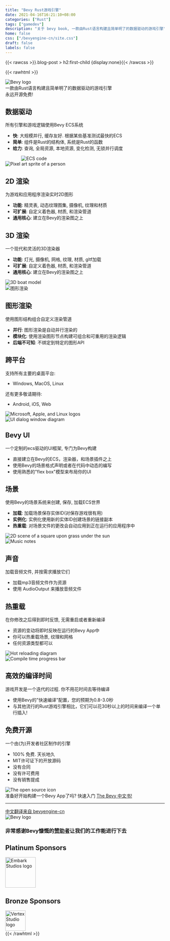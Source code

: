 ```yaml
---
title: "Bevy Rust游戏引擎"
date: 2021-04-16T16:21:10+08:00
categories: ["Rust"]
tags: ["gamedev"]
description: "关于 bevy book, 一款由Rust语言构建且简单明了的数据驱动的游戏引擎"
home: false
css: ["/bevyengine-cn/site.css"]
draft: false
labels: false
---
```


{{< rawcss >}}.blog-post > h2:first-child {display:none}{{< /rawcss >}}


{{< rawhtml >}}
<div class="container">
<div class="padded-content container">
    <img
    src="/bevyengine-cn/assets/bevy_logo_dark.svg"
    class="bevy-logo-header"
    alt="Bevy logo"
    />
    <div class="bevy-description">
    一款由Rust语言构建且简单明了的数据驱动的游戏引擎
    <br />
    永远开源免费! 
    </div>
    <div class="feature-list">
    <div class="feature-container">
        <div class="feature-text">
        <h2 class="feature-title">数据驱动</h2>
        <div class="feature-description">
            所有引擎和游戏逻辑使用Bevy ECS系统
            <ul class="feature-sublist">
            <li>
                <b>快</b>: 大规模并行, 缓存友好. 根据某些基准测试最快的ECS
            </li>
            <li><b>简单</b>: 组件是Rust的结构体, 系统是Rust的函数</li>
            <li>
                <b>给力</b>: 查询, 全局资源, 本地资源, 变化检测,
                无锁并行调度
            </li>
            </ul>
        </div>
        </div>
        <div class="feature-image">
        <img
            src="/bevyengine-cn/assets/ecs.svg"
            class="feature-img"
            style="margin-left: 10%; margin-right: auto"
            alt="ECS code"
        />
        </div>
    </div>
    <div class="feature-container feature-container-reverse">
        <div class="feature-image">
        <img
            src="/bevyengine-cn/assets/sprite.png"
            class="feature-img"
            alt="Pixel art sprite of a person"
        />
        </div>
        <div class="feature-text">
        <h2 class="feature-title">2D 渲染</h2>
        <div class="feature-description">
            为游戏和应用程序渲染实时2D图形
            <ul class="feature-sublist">
            <li>
                <b>功能</b>: 精灵表, 动态纹理图集, 摄像机, 纹理和材质
            </li>
            <li><b>可扩展</b>: 自定义着色器, 材质, 和渲染管道</li>
            <li><b>通用核心</b>: 建立在Bevy的渲染图之上</li>
            </ul>
        </div>
        </div>
    </div>
    <div class="feature-container">
        <div class="feature-text">
        <h2 class="feature-title">3D 渲染</h2>
        一个现代和灵活的3D渲染器
        <ul class="feature-sublist">
            <li><b>功能</b>: 灯光, 摄像机, 网格, 纹理, 材质, gltf加载</li>
            <li><b>可扩展</b>: 自定义着色器, 材质, 和渲染管道</li>
            <li><b>通用核心</b>: 建立在Bevy的渲染图之上</li>
        </ul>
        </div>
        <div class="feature-image">
        <img
            src="/bevyengine-cn/assets/boat.png"
            class="feature-img"
            style="max-height: 95%; max-width: 95%"
            alt="3D boat model"
        />
        </div>
    </div>
    <div class="feature-container feature-container-reverse">
        <div class="feature-image">
        <img
            src="/bevyengine-cn/assets/render_graph.svg"
            class="feature-img"
            alt="图形渲染"
        />
        </div>
        <div class="feature-text">
        <h2 class="feature-title">图形渲染</h2>
        使用图形结构组合自定义渲染管道
        <ul class="feature-sublist">
            <li><b>并行</b>: 图形渲染是自动并行渲染的</li>
            <li>
            <b>模块化</b>: 使用渲染图形节点构建可组合和可重用的渲染逻辑
            </li>
            <li><b>后端不可知</b>: 不绑定到特定的图形API</li>
        </ul>
        </div>
    </div>
    <div class="feature-container">
        <div class="feature-text">
        <h2 class="feature-title">跨平台</h2>
        <div class="feature-description">
            支持所有主要的桌面平台:
            <ul class="feature-sublist">
            <li>Windows, MacOS, Linux</li>
            </ul>
            还有更多敬请期待:
            <ul class="feature-sublist">
            <li>Android, iOS, Web</li>
            </ul>
        </div>
        </div>
    </div>
    <div class="feature-image">
        <img
        src="/bevyengine-cn/assets/platform-icons.svg"
        class="feature-img"
        alt="Microsoft, Apple, and Linux logos"
        />
    </div>
    <div class="feature-container feature-container-reverse">
        <div class="feature-image">
        <img
            src="/bevyengine-cn/assets/bevy_ui.svg"
            class="feature-img"
            alt="UI dialog window diagram"
        />
        </div>
        <div class="feature-text">
        <h2 class="feature-title">Bevy UI</h2>
        一个定制的ecs驱动的UI框架, 专门为Bevy构建
        <ul class="feature-sublist">
            <li>直接建立在Bevy的ECS，渲染器，和场景插件之上</li>
            <li>使用Bevy的场景格式声明或者在代码中动态的编写</li>
            <li>使用熟悉的"flex box"模型来布局你的UI</li>
        </ul>
        </div>
    </div>
    <div class="feature-container">
        <div class="feature-text">
        <h2 class="feature-title">场景</h2>
        使用Bevy的场景系统来创建, 保存, 加载ECS世界
        <ul class="feature-sublist">
            <li><b>加载</b>: 加载场景保存实体ID(对保存游戏很有用)</li>
            <li><b>实例化</b>: 实例化使用新的实体ID创建场景的链接副本</li>
            <li>
            <b>热重载</b>:
            对场景文件的更改会自动应用到正在运行的应用程序中
            </li>
        </ul>
        </div>
        <div class="feature-image">
        <img
            src="/bevyengine-cn/assets/scene.svg"
            class="feature-img"
            alt="2D scene of a square upon grass under the sun"
        />
        </div>
    </div>
    <div class="feature-container feature-container-reverse">
        <div class="feature-image">
        <img
            src="/bevyengine-cn/assets/sound.svg"
            class="feature-img"
            alt="Music notes"
        />
        </div>
        <div class="feature-text">
        <h2 class="feature-title">声音</h2>
        加载音频文件, 并按需求播放它们
        <ul class="feature-sublist">
            <li>加载mp3音频文件作为资源</li>
            <li>使用 AudioOutput 来播放音频文件</li>
        </ul>
        </div>
    </div>
    <div class="feature-container">
        <div class="feature-text">
        <h2 class="feature-title">热重载</h2>
        在你修改之后得到即时反馈, 无需重启或者重新编译
        <ul class="feature-sublist">
            <li>资源的变动将即时反映在运行的Bevy App中</li>
            <li>你可以热重载场景, 纹理和网格</li>
            <li>任何资源类型都可以</li>
        </ul>
        </div>
        <div class="feature-image">
        <img
            src="/bevyengine-cn/assets/hot_reloading.svg"
            class="feature-img"
            alt="Hot reloading diagram"
        />
        </div>
    </div>
    <div class="feature-container feature-container-reverse">
        <div class="feature-image">
        <img
            src="/bevyengine-cn/assets/progressbar.svg"
            class="feature-img"
            alt="Compile time progress bar"
        />
        </div>
        <div class="feature-text">
        <h2 class="feature-title">高效的编译时间</h2>
        游戏开发是一个迭代的过程. 你不用花时间去等待编译
        <ul class="feature-sublist">
            <li>使用Bevy的"快速编译"配置，您的预期为0.8-3.0秒</li>
            <li>
            与其他流行的Rust游戏引擎相比，它们可以花30秒以上的时间来编译一个单行插入!
            </li>
        </ul>
        </div>
    </div>
    <div class="feature-container">
        <div class="feature-text">
        <h2 class="feature-title">免费开源</h2>
        一个由(为)开发者社区制作的引擎
        <ul class="feature-sublist">
            <li>100% 免费. 天长地久</li>
            <li>MIT许可证下的开放源码</li>
            <li>没有合同</li>
            <li>没有许可费用</li>
            <li>没有销售提成</li>
        </ul>
        </div>
        <div class="feature-image">
        <img
            src="/bevyengine-cn/assets/opensource.svg"
            class="feature-img"
            alt="The open source icon"
        />
        </div>
    </div>
    </div>
    <div class="media-content features-whats-next">
    准备好开始构建一个Bevy App了吗? 快速入门
    <a href="/bevyengine-cn/introduction/">The Bevy 中文书!</a>
    <hr/>
     <a href="https://github.com/bevyengine-cn/bevyengine-cn.github.io">中文翻译来自 bevyengine-cn</a>
    </div>
    <img
    src="/bevyengine-cn/assets/bevy_logo_dark.svg"
    class="bevy-logo-header"
    alt="Bevy logo"
    />
    <div class="media-content features-sponsors">
    <!-- <h3>A big thanks to Bevy's generous <a href="https://github.com/sponsors/cart/">Sponsors</a> for making our work sustainable:</h3> -->
    <h3>
        非常感谢Bevy慷慨的<a href="https://github.com/sponsors/cart/"
        >赞助者</a
        >让我们的工作能进行下去
    </h3>
    <h2>Platinum Sponsors</h2>
    <a href="https://www.embark-studios.com/"
        ><img
        src="/bevyengine-cn/assets/embark.png"
        style="height: 6rem"
        alt="Embark Studios logo"
    /></a>
    <h2>Bronze Sponsors</h2>
    <a href="https://vertexstudio.co/"
        ><img
        src="/bevyengine-cn/assets/vertex_studio.png"
        style="height: 4rem"
        alt="Vertex Studio logo"
    /></a>
    </div>
</div>
</div>
{{< /rawhtml >}}
